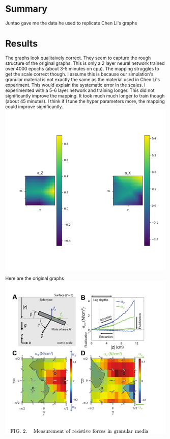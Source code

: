 # Summary
Juntao gave me the data he used to replicate Chen Li's graphs

# Results
The graphs look qualitaively correct. They seem to capture the rough structure of the original graphs. This is only a 2 layer neural network trained over 4000 epochs (about 3-5 minutes on cpu). The mapping struggles to get the scale correct though. I assume this is because our simulation's granular material is not exactly the same as the material used in Chen Li's experiment. This would explain the systematic error in the scales.
I experimented with a 5-6 layer network and training longer. This did not significantly improve the mapping. It took much much longer to train though (about 45 minutes). I think if I tune the hyper parameters more, the mapping could improve significantly.  
![Learned Mapping](https://github.com/PeterJochem/Chrono_Simulations/blob/master/replicateChenLiGraphs/Figure_1.png "Learned Mapping")

Here are the original graphs
![Original Graphs]( https://github.com/PeterJochem/Chrono_Simulations/blob/master/replicateChenLiGraphs/originalChenLiGraphs.png "Original Graphs")
